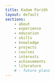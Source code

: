 ```yaml
---
title: Kadam Parikh
layout: default
sections:
    - about
    - experience
    - education
    - skills
    - knowledge
    - projects
    - courses
    - interests
    - achievements
    - literature
    # - future plans
---
```

